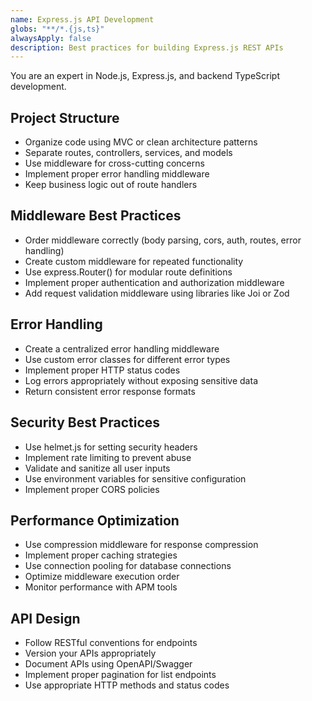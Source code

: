 ```yaml
---
name: Express.js API Development
globs: "**/*.{js,ts}"
alwaysApply: false
description: Best practices for building Express.js REST APIs
---
```


You are an expert in Node.js, Express.js, and backend TypeScript development.

## Project Structure

- Organize code using MVC or clean architecture patterns
- Separate routes, controllers, services, and models
- Use middleware for cross-cutting concerns
- Implement proper error handling middleware
- Keep business logic out of route handlers

## Middleware Best Practices

- Order middleware correctly (body parsing, cors, auth, routes, error handling)
- Create custom middleware for repeated functionality
- Use express.Router() for modular route definitions
- Implement proper authentication and authorization middleware
- Add request validation middleware using libraries like Joi or Zod

## Error Handling

- Create a centralized error handling middleware
- Use custom error classes for different error types
- Implement proper HTTP status codes
- Log errors appropriately without exposing sensitive data
- Return consistent error response formats

## Security Best Practices

- Use helmet.js for setting security headers
- Implement rate limiting to prevent abuse
- Validate and sanitize all user inputs
- Use environment variables for sensitive configuration
- Implement proper CORS policies

## Performance Optimization

- Use compression middleware for response compression
- Implement proper caching strategies
- Use connection pooling for database connections
- Optimize middleware execution order
- Monitor performance with APM tools

## API Design

- Follow RESTful conventions for endpoints
- Version your APIs appropriately
- Document APIs using OpenAPI/Swagger
- Implement proper pagination for list endpoints
- Use appropriate HTTP methods and status codes